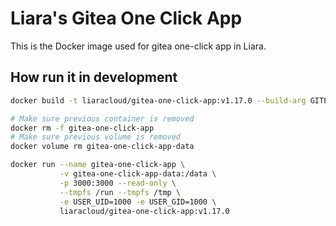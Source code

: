 # Liara's Gitea One Click App

This is the Docker image used for gitea one-click app in Liara.

## How run it in development

```bash
docker build -t liaracloud/gitea-one-click-app:v1.17.0 --build-arg GITEA_VERSION=1.17.0 .

# Make sure previous container is removed
docker rm -f gitea-one-click-app
# Make sure previous volume is removed
docker volume rm gitea-one-click-app-data

docker run --name gitea-one-click-app \
           -v gitea-one-click-app-data:/data \
           -p 3000:3000 --read-only \
           --tmpfs /run --tmpfs /tmp \
           -e USER_UID=1000 -e USER_GID=1000 \
           liaracloud/gitea-one-click-app:v1.17.0
```
